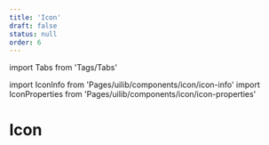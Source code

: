 ```yaml
---
title: 'Icon'
draft: false
status: null
order: 6
---
```


import Tabs from 'Tags/Tabs'

import IconInfo from 'Pages/uilib/components/icon/icon-info'
import IconProperties from 'Pages/uilib/components/icon/icon-properties'

# Icon

<Tabs>
  <Tabs.Content>
    <IconInfo />
  </Tabs.Content>
  <Tabs.Content>
    <IconProperties />
  </Tabs.Content>
</Tabs>
